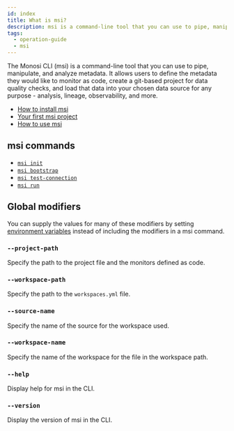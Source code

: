 ```yaml
---
id: index
title: What is msi?
description: msi is a command-line tool that you can use to pipe, manipulate, and analyze metadata
tags:
  - operation-guide
  - msi
---
```


The Monosi CLI (msi) is a command-line tool that you can use to pipe, manipulate, and analyze metadata.
It allows users to define the metadata they would like to monitor as code, create a git-based project for data quality checks, and load that data into your chosen data source for any purpose - analysis, lineage, observability, and more.

- [How to install msi](/docs/msi/how-to-install-msi)
- [Your first msi project](/docs/msi/project)
- [How to use msi](/docs/msi/how-to-use-msi)

## msi commands

- [`msi init`](/docs/msi/init)
- [`msi bootstrap`](/docs/msi/bootstrap)
- [`msi test-connection`](/docs/msi/test-connection)
- [`msi run`](/docs/msi/run)


## Global modifiers

You can supply the values for many of these modifiers by setting [environment variables](/docs/msi/environment-variables) instead of including the modifiers in a msi command.

### `--project-path`

Specify the path to the project file and the monitors defined as code.

### `--workspace-path`

Specify the path to the `workspaces.yml` file.

### `--source-name`

Specify the name of the source for the workspace used.

### `--workspace-name`

Specify the name of the workspace for the file in the workspace path.

### `--help`

Display help for msi in the CLI.

### `--version`

Display the version of msi in the CLI.
